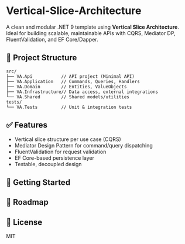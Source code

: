 # Vertical-Slice-Architecture

A clean and modular .NET 9 template using **Vertical Slice Architecture**. Ideal for building scalable, maintainable APIs with CQRS, Mediator DP, FluentValidation, and EF Core/Dapper.

## 🧱 Project Structure
```
src/
├── VA.Api           // API project (Minimal API)
├── VA.Application   // Commands, Queries, Handlers
├── VA.Domain        // Entities, ValueObjects
├── VA.Infrastructure// Data access, external integrations
└── VA.Shared        // Shared models/utilities
tests/
└── VA.Tests         // Unit & integration tests
```

## ✅ Features
- Vertical slice structure per use case (CQRS)
- Mediator Design Pattern for command/query dispatching
- FluentValidation for request validation
- EF Core-based persistence layer
- Testable, decoupled design

## 🚀 Getting Started
<!-- ```bash
dotnet restore
cd src/VA.Api
dotnet run
```

## 🧪 Run Tests
```bash
cd tests/VA.Tests
dotnet test
``` -->

## 🔧 Roadmap
<!-- - [ ] Add more slices (e.g., GetUser, UpdateUser)
- [ ] Add integration tests
- [ ] Add Dockerfile & CI pipeline -->

## 📄 License
MIT